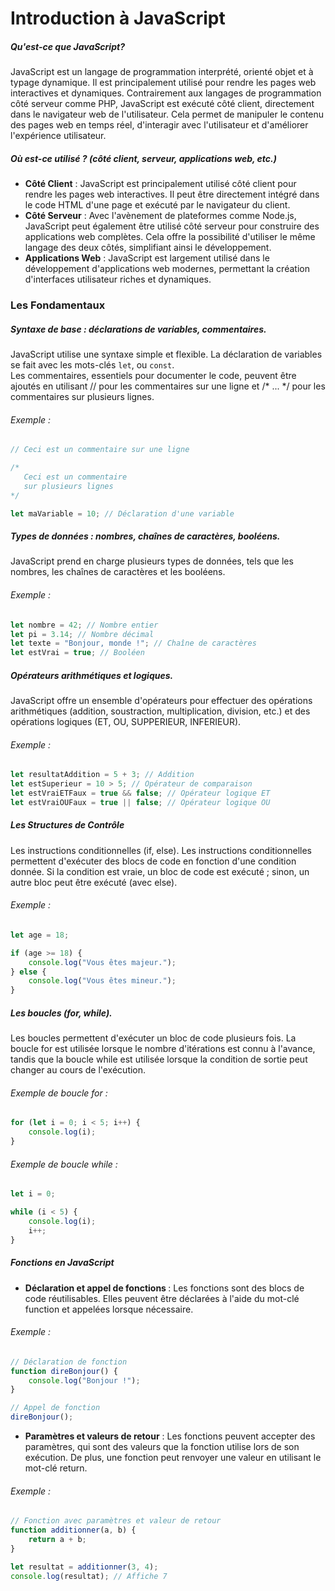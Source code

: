 # Introduction à JavaScript

##### Qu'est-ce que JavaScript?
JavaScript est un langage de programmation interprété, orienté objet et à typage dynamique. 
Il est principalement utilisé pour rendre les pages web interactives et dynamiques. Contrairement aux langages de programmation côté serveur comme PHP, JavaScript est exécuté côté client, directement dans le navigateur web de l'utilisateur. Cela permet de manipuler le contenu des pages web en temps réel, d'interagir avec l'utilisateur et d'améliorer l'expérience utilisateur.

##### Où est-ce utilisé ? (côté client, serveur, applications web, etc.)
- <strong>Côté Client</strong> : JavaScript est principalement utilisé côté client pour rendre les pages web interactives. Il peut être directement intégré dans le code HTML d'une page et exécuté par le navigateur du client.
- <strong>Côté Serveur</strong> : Avec l'avènement de plateformes comme Node.js, JavaScript peut également être utilisé côté serveur pour construire des applications web complètes. Cela offre la possibilité d'utiliser le même langage des deux côtés, simplifiant ainsi le développement.
- <strong>Applications Web</strong> : JavaScript est largement utilisé dans le développement d'applications web modernes, permettant la création d'interfaces utilisateur riches et dynamiques.

### Les Fondamentaux

##### Syntaxe de base : déclarations de variables, commentaires.

JavaScript utilise une syntaxe simple et flexible. La déclaration de variables se fait avec les mots-clés `let`, ou `const`. <br>
Les commentaires, essentiels pour documenter le code, peuvent être ajoutés en utilisant // pour les commentaires sur une ligne et /* ... */ pour les commentaires sur plusieurs lignes.

###### Exemple :
```javascript
// Ceci est un commentaire sur une ligne

/*
   Ceci est un commentaire
   sur plusieurs lignes
*/

let maVariable = 10; // Déclaration d'une variable
```

##### Types de données : nombres, chaînes de caractères, booléens.

JavaScript prend en charge plusieurs types de données, tels que les nombres, les chaînes de caractères et les booléens.

###### Exemple :

```javascript
let nombre = 42; // Nombre entier
let pi = 3.14; // Nombre décimal
let texte = "Bonjour, monde !"; // Chaîne de caractères
let estVrai = true; // Booléen
```

##### Opérateurs arithmétiques et logiques.

JavaScript offre un ensemble d'opérateurs pour effectuer des opérations arithmétiques (addition, soustraction, multiplication, division, etc.) et des opérations logiques (ET, OU, SUPPERIEUR, INFERIEUR).

###### Exemple :

```javascript
let resultatAddition = 5 + 3; // Addition
let estSuperieur = 10 > 5; // Opérateur de comparaison
let estVraiETFaux = true && false; // Opérateur logique ET
let estVraiOUFaux = true || false; // Opérateur logique OU
```

##### Les Structures de Contrôle
Les instructions conditionnelles (if, else).
Les instructions conditionnelles permettent d'exécuter des blocs de code en fonction d'une condition donnée. Si la condition est vraie, un bloc de code est exécuté ; sinon, un autre bloc peut être exécuté (avec else).

###### Exemple :

```javascript
let age = 18;

if (age >= 18) {
    console.log("Vous êtes majeur.");
} else {
    console.log("Vous êtes mineur.");
}
```

##### Les boucles (for, while).
Les boucles permettent d'exécuter un bloc de code plusieurs fois. La boucle for est utilisée lorsque le nombre d'itérations est connu à l'avance, tandis que la boucle while est utilisée lorsque la condition de sortie peut changer au cours de l'exécution.

###### Exemple de boucle for :

```javascript
for (let i = 0; i < 5; i++) {
    console.log(i);
}
```

###### Exemple de boucle while :

```javascript
let i = 0;

while (i < 5) {
    console.log(i);
    i++;
}
```

##### Fonctions en JavaScript

- <strong>Déclaration et appel de fonctions </strong>:
Les fonctions sont des blocs de code réutilisables. Elles peuvent être déclarées à l'aide du mot-clé function et appelées lorsque nécessaire.

###### Exemple :

```javascript
// Déclaration de fonction
function direBonjour() {
    console.log("Bonjour !");
}

// Appel de fonction
direBonjour();
```

- <strong>Paramètres et valeurs de retour</strong> :
Les fonctions peuvent accepter des paramètres, qui sont des valeurs que la fonction utilise lors de son exécution. De plus, une fonction peut renvoyer une valeur en utilisant le mot-clé return.

###### Exemple :

```javascript
// Fonction avec paramètres et valeur de retour
function additionner(a, b) {
    return a + b;
}

let resultat = additionner(3, 4);
console.log(resultat); // Affiche 7
```